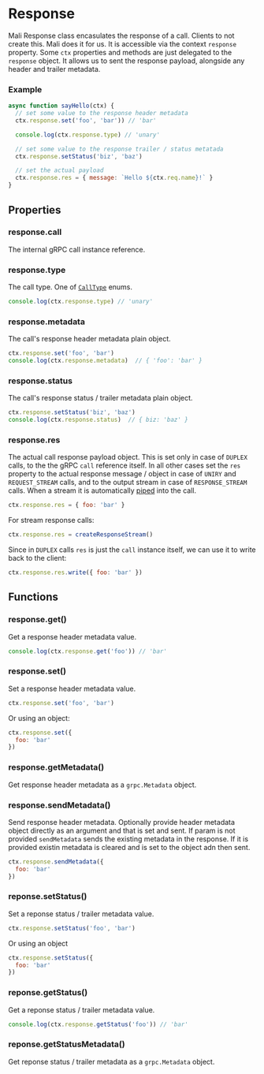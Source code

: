 # Response

Mali Response class encasulates the response of a call. Clients to not create this. Mali does it for us. It is accessible via the context `response` property. Some `ctx` properties and methods are just delegated to the `response` object. It allows us to sent the response payload, alongside any header and trailer metadata.

### Example

```js
async function sayHello(ctx) {
  // set some value to the response header metadata
  ctx.response.set('foo', 'bar')) // 'bar'

  console.log(ctx.response.type) // 'unary'

  // set some value to the response trailer / status metatada
  ctx.response.setStatus('biz', 'baz')

  // set the actual payload
  ctx.response.res = { message: `Hello ${ctx.req.name}!` }
}
```

## Properties

### response.call

The internal gRPC call instance reference.

### response.type

The call type. One of [`CallType`](https://mali.github.io/mali-call-types) enums.

```js
console.log(ctx.response.type) // 'unary'
```

### response.metadata

The call's response header metadata plain object.

```js
ctx.response.set('foo', 'bar')
console.log(ctx.response.metadata)  // { 'foo': 'bar' }
```

### response.status

The call's response status / trailer metadata plain object.

```js
ctx.response.setStatus('biz', 'baz')
console.log(ctx.response.status)  // { biz: 'baz' }
```

### response.res

The actual call response payload object.
This is set only in case of `DUPLEX` calls, to the the gRPC `call` reference itself.
In all other cases set the `res` property to the actual response message / object in case of `UNIRY` and `REQUEST_STREAM` calls, and to the output stream in case of `RESPONSE_STREAM` calls. 
When a stream it is automatically [piped](https://nodejs.org/api/stream.html#stream_event_pipe) into the call.

```js
ctx.response.res = { foo: 'bar' }
```

For stream response calls:

```js
ctx.response.res = createResponseStream()
```

Since in `DUPLEX` calls `res` is just the `call` instance itself, we can use it to write back to the client:

```js
ctx.response.res.write({ foo: 'bar' })
```

## Functions

### response.get()

Get a response header metadata value.

```js
console.log(ctx.response.get('foo')) // 'bar'
```

### response.set()

Set a response header metadata value.

```js
ctx.response.set('foo', 'bar')
```

Or using an object:

```js
ctx.response.set({
  foo: 'bar'
})
```

### response.getMetadata()

Get response header metadata as a `grpc.Metadata` object.

### response.sendMetadata()

Send response header metadata. Optionally provide header metadata object directly as an argument and that is set and sent. If param is not provided `sendMetadata` sends the existing metadata in the response. If it is provided existin metadata is cleared and is set to the object adn then sent.

```js
ctx.response.sendMetadata({
  foo: 'bar'
})
```

### reponse.setStatus()

Set a reponse status / trailer metadata value.

```js
ctx.response.setStatus('foo', 'bar')
```

Or using an object

```js
ctx.response.setStatus({
  foo: 'bar'
})
```

### reponse.getStatus()

Get a reponse status / trailer metadata value.

```js
console.log(ctx.response.getStatus('foo')) // 'bar'
```

### reponse.getStatusMetadata()

Get reponse status / trailer metadata as a `grpc.Metadata` object.
